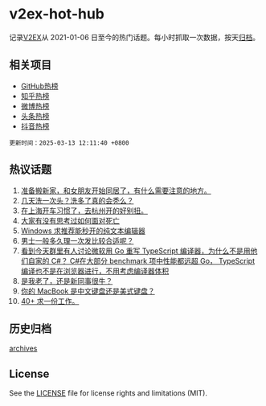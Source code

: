 # v2ex-hot-hub

 记录[V2EX](https://www.v2ex.com/)从 2021-01-06 日至今的热门话题。每小时抓取一次数据，按天[归档](archives)。
 
 ## 相关项目

- [GitHub热榜](https://github.com/snaildev/github-hot-hub)
- [知乎热榜](https://github.com/snaildev/zhihu-hot-hub)
- [微博热榜](https://github.com/snaildev/weibo-hot-hub)
- [头条热榜](https://github.com/snaildev/toutiao-hot-hub)
- [抖音热榜](https://github.com/snaildev/douyin-hot-hub)


 `更新时间：2025-03-13 12:11:40 +0800`

## 热议话题

1. [准备搬新家，和女朋友开始同居了，有什么需要注意的地方。](https://www.v2ex.com/t/1117882)
1. [几天洗一次头？洗多了真的会秃么？](https://www.v2ex.com/t/1117836)
1. [在上海开车习惯了，去杭州开的好别扭。](https://www.v2ex.com/t/1117999)
1. [大家有没有思考过如何面对死亡](https://www.v2ex.com/t/1118016)
1. [Windows 求推荐能秒开的纯文本编辑器](https://www.v2ex.com/t/1117894)
1. [男士一般多久理一次发比较合适呢？](https://www.v2ex.com/t/1118023)
1. [看到今天群里有人讨论微软用 Go 重写 TypeScript 编译器，为什么不是用他们自家的 C#？ C#在大部分 benchmark 项中性能都远超 Go， TypeScript 编译也不是在浏览器进行，不用考虑编译器体积](https://www.v2ex.com/t/1117872)
1. [是我老了，还是新同事很牛？](https://www.v2ex.com/t/1117969)
1. [你的 MacBook 是中文键盘还是美式键盘？](https://www.v2ex.com/t/1118002)
1. [40+ 求一份工作。](https://www.v2ex.com/t/1117923)

## 历史归档

[archives](archives)

## License

See the [LICENSE](LICENSE) file for license rights and limitations (MIT).
